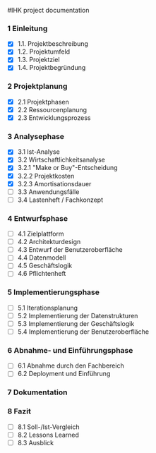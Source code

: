 #IHK project documentation

### 1 Einleitung

- [x] 1.1. Projektbeschreibung
- [x] 1.2. Projektumfeld
- [x] 1.3. Projektziel
- [x] 1.4. Projektbegründung

### 2 Projektplanung

- [x]  2.1 Projektphasen
- [x]  2.2 Ressourcenplanung
- [x]  2.3 Entwicklungsprozess

### 3 Analysephase

- [x]  3.1 Ist-Analyse
- [x]  3.2 Wirtschaftlichkeitsanalyse
- [x]  3.2.1 "Make or Buy"-Entscheidung
- [x]  3.2.2 Projektkosten
- [x]  3.2.3 Amortisationsdauer
- [ ]  3.3 Anwendungsfälle
- [ ]  3.4 Lastenheft / Fachkonzept

### 4 Entwurfsphase

- [ ]  4.1 Zielplattform
- [ ]  4.2 Architekturdesign
- [ ]  4.3 Entwurf der Benutzeroberfläche
- [ ]  4.4 Datenmodell
- [ ]  4.5 Geschäftslogik
- [ ]  4.6 Pflichtenheft

### 5 Implementierungsphase

- [ ]  5.1 Iterationsplanung
- [ ]  5.2 Implementierung der Datenstrukturen
- [ ]  5.3 Implementierung der Geschäftslogik
- [ ]  5.4 Implementierung der Benutzeroberfläche

### 6 Abnahme- und Einführungsphase

- [ ]  6.1 Abnahme durch den Fachbereich
- [ ]  6.2 Deployment und Einführung

### 7 Dokumentation

### 8 Fazit

- [ ]  8.1 Soll-/Ist-Vergleich
- [ ]  8.2 Lessons Learned
- [ ]  8.3 Ausblick